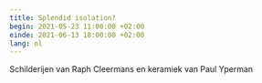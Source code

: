 ```yaml
---
title: Splendid isolation?
begin: 2021-05-23 11:00:00 +02:00
einde: 2021-06-13 18:00:00 +02:00
lang: nl
---
```


Schilderijen van Raph Cleermans en keramiek van Paul Yperman
